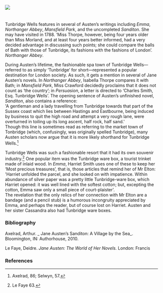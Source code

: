 <a href="https://beta.kent-maps.online"><img src="https://beta.kent-maps.online/juncture/ve-button.png"></a>
<param ve-config title="Jane Austen: Tunbridge Wells" author="Dr Susan Civale" layout="vtl" banner="https://iiif.wellcomecollection.org/image/V0014572/full/full/0/default.jpg">

#

Tunbridge Wells features in several of Austen’s writings including _Emma_, _Northanger Abbey_, _Mansfield Park_, and the uncompleted _Sanditon_.  She may have visited in 1788.
‘Miss Thorpe, however, being four years older than Miss Morland, and at least four years better informed, had a very decided advantage in discussing such points; she could compare the balls of Bath with those of Tunbridge, its fashions with the fashions of London’.
_Northanger Abbey_.
<param ve-image url="https://iiif.wellcomecollection.org/image/V0014575/full/full/0/default.jpg" label="Tunbridge Wells: view of the parade" attribution="Engraving by I. Taylor. Wellcome Collection" license="Public Domain Mark">

During Austen’s lifetime, the fashionable spa town of Tunbridge Wells—referred to as simply ‘Tunbridge’ for short—represented a popular destination for London society.  As such, it gets a mention in several of Jane Austen’s novels.  In _Northanger Abbey_, Isabella Thorpe compares it with Bath; in _Mansfield Park_, Miss Crawford decidedly proclaims that it does not count as ‘the country’; in _Persuasion_, a letter is directed to ‘Charles Smith, Esq. Tunbridge Wells’.  The opening sentence of Austen’s unfinished novel, _Sanditon_, also contains a reference:
<br>
'A gentleman and a lady travelling from Tunbridge towards that part of the Sussex coast which lies between Hastings and Eastbourne, being induced by business to quit the high road and attempt a very rough lane, were overturned in toiling up its long ascent, half rock, half sand.'
<br>
Though this line is sometimes read as referring to the market town of Tonbridge (which, confusingly, was originally spelled Tunbridge), many Austen scholars now argue that it is more likely shorthand for Tunbridge Wells.[^ref1]  
<param ve-image url="https://iiif.wellcomecollection.org/image/V0014569/full/full/0/default.jpg" label="Tunbridge Wells, Kent: panoramic view from Mount Ephraim. Tinted lithograph" attribution="Welcome Collection" license="Public Domain Mark"> 

Tunbridge Wells was such a fashionable resort that it had its own souvenir industry.[^ref2]   One popular item was the Tunbridge ware box, a tourist trinket made of inlaid wood.  In _Emma_, Harriet Smith uses one of these to keep her ‘Most precious treasures’, that is, those articles that remind her of Mr Elton: 
<br>
'Harriet unfolded the parcel, and she looked on with impatience.  Within abundance of silver paper was a pretty little Tunbridge-ware box, which Harriet opened: it was well lined with the softest cotton; but, excepting the cotton, Emma saw only a small piece of court-plaister'.
<br>
The revelation that the only relics of her connection with Mr Elton are a bandage (and a pencil stub) is a humorous incongruity appreciated by Emma, and perhaps the reader, but of course lost on Harriet.  Austen and her sister Cassandra also had Tunbridge ware boxes.   
<param ve-image url="https://iiif.wellcomecollection.org/image/V0014553/full/full/0/default.jpg" label="Baths, Tunbridge Wells, Kent. Engraving by P.W. Tomkins" attribution="Wellcome Collection" license="Public Domain Mark">

### Bibliography

Axelrad, Arthur. _ Jane Austen’s Sanditon: A Village by the Sea_. Bloomington, IN: Authorhouse, 2010.

Le Faye, Deidre.  _Jane Austen: The World of Her Novels._  London: Francis 

### References

[^ref1]: Axelrad, 86; Selwyn, 57.   
[^ref2]: Le Faye 63.

